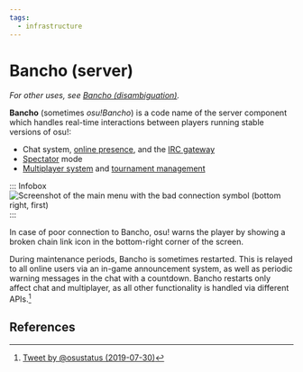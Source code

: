 ```yaml
---
tags:
  - infrastructure
---
```


# Bancho (server)

*For other uses, see [Bancho (disambiguation)](/wiki/Disambiguation/Bancho).*

**Bancho** (sometimes *osu!Bancho*) is a code name of the server component which handles real-time interactions between players running stable versions of osu!:

- Chat system, [online presence](/wiki/Client/Interface/Chat_console#extended-chat-console), and the [IRC gateway](/wiki/Community/Internet_Relay_Chat)
- [Spectator](/wiki/Gameplay/Spectating) mode
- [Multiplayer system](/wiki/Client/Interface/Multiplayer) and [tournament management](/wiki/osu!_tournament_client/osu!tourney/Tournament_management_commands)

::: Infobox
![](img/connection-warning.png "Screenshot of the main menu with the bad connection symbol (bottom right, first)")
:::

In case of poor connection to Bancho, osu! warns the player by showing a broken chain link icon in the bottom-right corner of the screen.

During maintenance periods, Bancho is sometimes restarted. This is relayed to all online users via an in-game announcement system, as well as periodic warning messages in the chat with a countdown. Bancho restarts only affect chat and multiplayer, as all other functionality is handled via different APIs.[^score-upload-ref]

## References

[^score-upload-ref]: [Tweet by @osustatus (2019-07-30)](https://twitter.com/osustatus/status/1156092746685243392)

<!-- trigger updates -->
